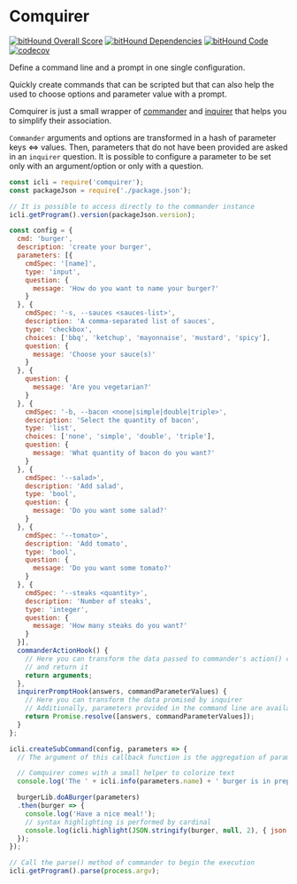 Comquirer
===

[![bitHound Overall Score](https://www.bithound.io/github/AlexisNo/comquirer/badges/score.svg)](https://www.bithound.io/github/AlexisNo/comquirer)
[![bitHound Dependencies](https://www.bithound.io/github/AlexisNo/comquirer/badges/dependencies.svg)](https://www.bithound.io/github/AlexisNo/comquirer/master/dependencies/npm)
[![bitHound Code](https://www.bithound.io/github/AlexisNo/comquirer/badges/code.svg)](https://www.bithound.io/github/AlexisNo/comquirer)
[![codecov](https://codecov.io/gh/AlexisNo/comquirer/branch/master/graph/badge.svg)](https://codecov.io/gh/AlexisNo/comquirer)

Define a command line and a prompt in one single configuration.

Quickly create commands that can be scripted but that can also help the used to choose options and parameter value with a prompt.

Comquirer is just a small wrapper of [commander](https://github.com/tj/commander.js/) and [inquirer](https://github.com/SBoudrias/Inquirer.js/)
that helps you to simplify their association.

`Commander` arguments and options are transformed in a hash of parameter keys <=> values. Then, parameters that do not have been provided are asked
in an `inquirer` question. It is possible to configure a parameter to be set only with an argument/option or only with a question.

```javascript
const icli = require('comquirer');
const packageJson = require('./package.json');

// It is possible to access directly to the commander instance
icli.getProgram().version(packageJson.version);

const config = {
  cmd: 'burger',
  description: 'create your burger',
  parameters: [{
    cmdSpec: '[name]',
    type: 'input',
    question: {
      message: 'How do you want to name your burger?'
    }
  }, {
    cmdSpec: '-s, --sauces <sauces-list>',
    description: 'A comma-separated list of sauces',
    type: 'checkbox',
    choices: ['bbq', 'ketchup', 'mayonnaise', 'mustard', 'spicy'],
    question: {
      message: 'Choose your sauce(s)'
    }
  }, {
    question: {
      message: 'Are you vegetarian?'
    }
  }, {
    cmdSpec: '-b, --bacon <none|simple|double|triple>',
    description: 'Select the quantity of bacon',
    type: 'list',
    choices: ['none', 'simple', 'double', 'triple'],
    question: {
      message: 'What quantity of bacon do you want?'
    }
  }, {
    cmdSpec: '--salad>',
    description: 'Add salad',
    type: 'bool',
    question: {
      message: 'Do you want some salad?'
    }
  }, {
    cmdSpec: '--tomato>',
    description: 'Add tomato',
    type: 'bool',
    question: {
      message: 'Do you want some tomato?'
    }
  }, {
    cmdSpec: '--steaks <quantity>',
    description: 'Number of steaks',
    type: 'integer',
    question: {
      message: 'How many steaks do you want?'
    }
  }],
  commanderActionHook() {
    // Here you can transform the data passed to commander's action() callback
    // and return it
    return arguments;
  },
  inquirerPromptHook(answers, commandParameterValues) {
    // Here you can transform the data promised by inquirer
    // Additionally, parameters provided in the command line are available
    return Promise.resolve([answers, commandParameterValues]);
  }
};

icli.createSubCommand(config, parameters => {
  // The argument of this callback function is the aggregation of parameter values from the command and from the prompt

  // Comquirer comes with a small helper to colorize text
  console.log('The ' + icli.info(parameters.name) + ' burger is in preparation ...')

  burgerLib.doABurger(parameters)
  .then(burger => {
    console.log('Have a nice meal!');
    // syntax highlighting is performed by cardinal
    console.log(icli.highlight(JSON.stringify(burger, null, 2), { json: true }));
  });
});

// Call the parse() method of commander to begin the execution
icli.getProgram().parse(process.argv);
```
